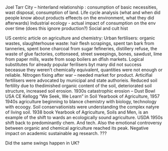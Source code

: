 Joel TarrCity – hinterland relationship : consumption of basic necessities, wast disposal, consumption of land. Life cycle analysis (what and when did people know about products effeects on the environment, what they did afterwards) Industrial ecology  - actual impact of consumption on the env over time  (does this ignore production?) Social and cult histUS centric article on agriculture and chemistry: Urban fertilisers: organic wastes, slaughterhouse waste: hair flesh scrapings, spent tan bark from tanneries, spent bone charcoal from sugar fefineries, distillery refuse, the waste of glue factories, cottonseed, street sweepings, bones, sawdust, lime from paper mills, waste from soap boilers an dfish markets. Logical substitutes for already popular ferilisers byt many did not success beceasue they weren’t chemically equivalent, quantities were not enough or reliable. Nitrogen fixing after war – needed market for product. Articifial fertilisers were advocated by municipal and state authorieis. Reduced soil fertility due to thedimished organic content of the soil, deteriorated soil structure, increased soil erosion.1930s catastrophic erosion – Dust Bowl USA  CE Kellogg “We Seek, We Learn” in Soil Yearbook of Agriculture, 19571940s agriculture beginning to blance chemistry with biology, technology with ecoogy. Soil conservationists were understanding the complex natyre of living soil. 1938 book Yearbook of Agriculture, Soils and Men, is an example of the shift to wards an ecologically sound agriculture. USDA1950s shift back to predominantly chem. And tech. Also the emotional controversy between organic and chemical agriculture reached its peak. Negative impact on academic sustainable ag research. ???Did the same swings happen in UK? 